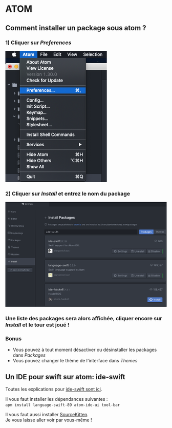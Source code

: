 # ATOM

## Comment installer un package sous atom ?

### 1) Cliquer sur *Preferences*

![where_pref](../Screen/where_pref.png)

### 2) Cliquer sur *Install* et entrez le nom du package

![click_install](../Screen/install_package.png)
### Une liste des packages sera alors affichée, cliquer encore sur *Install* et le tour est joué !

### Bonus

- Vous pouvez à tout moment désactiver ou désinstaller les packages dans *Packages*
- Vous pouvez changer le thème de l'interface dans *Themes*


## Un IDE pour swift sur atom: ide-swift

Toutes les explications pour [ide-swift sont ici](https://atom.io/packages/ide-swift).

Il vous faut installer les dépendances suivantes :  
`apm install language-swift-89 atom-ide-ui tool-bar`

Il vous faut aussi installer [SourceKitten](https://github.com/jpsim/SourceKitten).  
Je vous laisse aller voir par vous-même !
